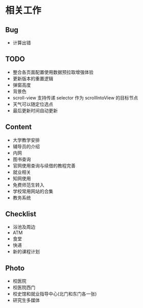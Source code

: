 # 相关工作

## Bug

- 计算出错

## TODO

- 整合各页面配置使用数据预拉取增强体验
- 更新版本的重置逻辑
- 弹窗高度
- 背景色
- scroll-view 支持传递 selector 作为 scrollIntoView 的目标节点
- 天气可以随定位选点
- 最后更新时间自动更新

## Content

- 大学教学安排
- 辅导员的介绍
- 内网
- 图书查询
- 官网使用查询与续借的教程完善
- 就业相关
- 知网使用
- 免费师范生转入
- 学校常用网站的合集
- 教务系统

## Checklist

- 浴池及周边
- ATM
- 食堂
- 快递
- 新的课程计划

## Photo

- 校医院
- 校医院西门
- 校史馆和就业指导中心(北门和东门各一张)
- 研究生多媒体
